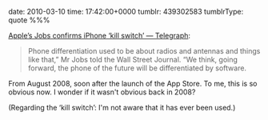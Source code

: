 date: 2010-03-10
time: 17:42:00+0000
tumblr: 439302583
tumblrType: quote
%%%

[Apple’s Jobs confirms iPhone ‘kill switch’ — Telegraph](http://www.telegraph.co.uk/technology/3358134/Apples-Jobs-confirms-iPhone-kill-switch.html):

> Phone differentiation used to be about radios and antennas and things like that,” Mr Jobs told the Wall Street Journal. “We think, going forward, the phone of the future will be differentiated by software.

From August 2008, soon after the launch of the App Store. To me, this is so obvious now. I wonder if it wasn't obvious back in 2008?

(Regarding the ‘kill switch’: I'm not aware that it has ever been used.)
